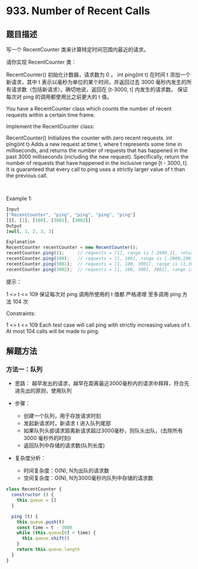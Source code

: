 # 933. Number of Recent Calls

## 题目描述

写一个 RecentCounter 类来计算特定时间范围内最近的请求。

请你实现 RecentCounter 类：

RecentCounter() 初始化计数器，请求数为 0 。
int ping(int t) 在时间 t 添加一个新请求，其中 t 表示以毫秒为单位的某个时间，并返回过去 3000 毫秒内发生的所有请求数（包括新请求）。确切地说，返回在 [t-3000, t] 内发生的请求数。
保证 每次对 ping 的调用都使用比之前更大的 t 值。

You have a RecentCounter class which counts the number of recent requests within a certain time frame.

Implement the RecentCounter class:

RecentCounter() Initializes the counter with zero recent requests.
int ping(int t) Adds a new request at time t, where t represents some time in milliseconds, and returns the number of requests that has happened in the past 3000 milliseconds (including the new request). Specifically, return the number of requests that have happened in the inclusive range [t - 3000, t].
It is guaranteed that every call to ping uses a strictly larger value of t than the previous call.

 

Example 1:

```js
Input
["RecentCounter", "ping", "ping", "ping", "ping"]
[[], [1], [100], [3001], [3002]]
Output
[null, 1, 2, 3, 3]

Explanation
RecentCounter recentCounter = new RecentCounter();
recentCounter.ping(1);     // requests = [1], range is [-2999,1], return 1
recentCounter.ping(100);   // requests = [1, 100], range is [-2900,100], return 2
recentCounter.ping(3001);  // requests = [1, 100, 3001], range is [1,3001], return 3
recentCounter.ping(3002);  // requests = [1, 100, 3001, 3002], range is [2,3002], return 3
```

提示：

1 <= t <= 109
保证每次对 ping 调用所使用的 t 值都 严格递增
至多调用 ping 方法 104 次

Constraints:

1 <= t <= 109
Each test case will call ping with strictly increasing values of t.
At most 104 calls will be made to ping.

## 解题方法

### 方法一：队列

- 思路：
越早发出的请求，越早在距离最近3000毫秒内的请求中拜拜，符合先进先出的原则，使用队列

- 步骤：
  - 创建一个队列，用于存放请求时刻
  - 发起新请求时，新请求 t 进入队列尾部
  - 如果队列头部请求距离新请求超过3000毫秒，则队头出队，(去除所有 3000 毫秒外的时刻)
  - 返回队列中存储的请求数(队列长度)

- 复杂度分析：
  - 时间复杂度：O(N), N为出队的请求数
  - 空间复杂度：O(N), N为3000毫秒内队列中存储的请求数

```js
class RecentCounter {
  constructor () {
    this.queue = []
  }

  ping (t) {
    this.queue.push(t)
    const time = t - 3000
    while (this.queue[0] < time) {
      this.queue.shift()
    }
    return this.queue.length
  }
}
```
